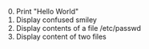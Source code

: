 0. Print "Hello World"
1. Display confused smiley
2. Display contents of a file /etc/passwd
3. Display content of two files
